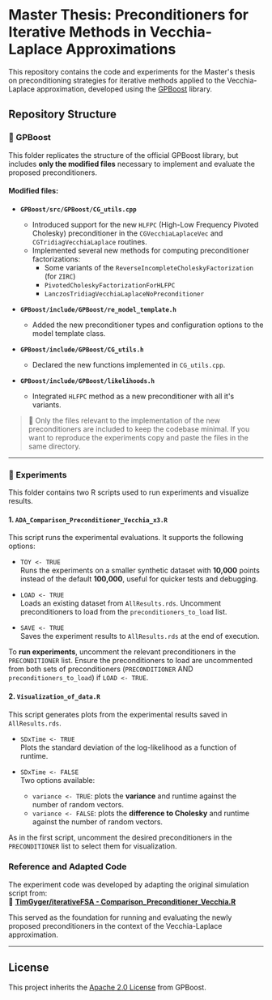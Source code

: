 # Master Thesis: Preconditioners for Iterative Methods in Vecchia-Laplace Approximations

This repository contains the code and experiments for the Master's thesis on preconditioning strategies for iterative methods applied to the Vecchia-Laplace approximation, developed using the [GPBoost](https://github.com/fabsig/GPBoost) library.

## Repository Structure

### 📁 GPBoost

This folder replicates the structure of the official GPBoost library, but includes **only the modified files** necessary to implement and evaluate the proposed preconditioners.

#### Modified files:
- **`GPBoost/src/GPBoost/CG_utils.cpp`**  
  - Introduced support for the new `HLFPC` (High-Low Frequency Pivoted Cholesky) preconditioner in the `CGVecchiaLaplaceVec` and `CGTridiagVecchiaLaplace` routines.
  - Implemented several new methods for computing preconditioner factorizations:
    - Some variants of the `ReverseIncompleteCholeskyFactorization` (for `ZIRC`)
    - `PivotedCholeskyFactorizationForHLFPC`
    - `LanczosTridiagVecchiaLaplaceNoPreconditioner`

- **`GPBoost/include/GPBoost/re_model_template.h`**  
  - Added the new preconditioner types and configuration options to the model template class.

- **`GPBoost/include/GPBoost/CG_utils.h`**  
  - Declared the new functions implemented in `CG_utils.cpp`.

- **`GPBoost/include/GPBoost/likelihoods.h`**  
  - Integrated `HLFPC` method as a new preconditioner with all it's variants.

> 📌 Only the files relevant to the implementation of the new preconditioners are included to keep the codebase minimal. If you want to reproduce the experiments copy and paste the files in the same directory.

---

### 📁 Experiments

This folder contains two R scripts used to run experiments and visualize results.

#### 1. `ADA_Comparison_Preconditioner_Vecchia_x3.R`  
This script runs the experimental evaluations. It supports the following options:

- `TOY <- TRUE`  
  Runs the experiments on a smaller synthetic dataset with **10,000** points instead of the default **100,000**, useful for quicker tests and debugging.
  
- `LOAD <- TRUE`  
  Loads an existing dataset from `AllResults.rds`. Uncomment preconditioners to load from the `preconditioners_to_load` list.

- `SAVE <- TRUE`  
  Saves the experiment results to `AllResults.rds` at the end of execution.

To **run experiments**, uncomment the relevant preconditioners in the `PRECONDITIONER` list. Ensure the preconditioners to load are uncommented from both sets of preconditioners (`PRECONDITIONER` AND `preconditioners_to_load`) if `LOAD <- TRUE`.

#### 2. `Visualization_of_data.R`  
This script generates plots from the experimental results saved in `AllResults.rds`.

- `SDxTime <- TRUE`  
  Plots the standard deviation of the log-likelihood as a function of runtime.

- `SDxTime <- FALSE`  
  Two options available:
  - `variance <- TRUE`: plots the **variance** and runtime against the number of random vectors.
  - `variance <- FALSE`: plots the **difference to Cholesky** and runtime against the number of random vectors.

As in the first script, uncomment the desired preconditioners in the `PRECONDITIONER` list to select them for visualization.

### Reference and Adapted Code

The experiment code was developed by adapting the original simulation script from:  
📎 **[TimGyger/iterativeFSA - Comparison_Preconditioner_Vecchia.R](https://github.com/TimGyger/iterativeFSA/blob/main/Simulation_Studies/Comparison_Preconditioner_Vecchia.R)**

This served as the foundation for running and evaluating the newly proposed preconditioners in the context of the Vecchia-Laplace approximation.

---

## License

This project inherits the [Apache 2.0 License](https://www.apache.org/licenses/LICENSE-2.0) from GPBoost.
